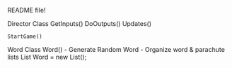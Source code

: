 README file!

Director Class
    GetInputs()
    DoOutputs()
    Updates()

    StartGame()


Word Class
    Word()
        - Generate Random Word
        - Organize word & parachute lists
    List<string> Word = new List<string>();